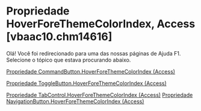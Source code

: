 
# Propriedade HoverForeThemeColorIndex, Access [vbaac10.chm14616]

Olá! Você foi redirecionado para uma das nossas páginas de Ajuda F1. Selecione o tópico que estava procurando abaixo.

[Propriedade CommandButton.HoverForeThemeColorIndex (Access)](http://msdn.microsoft.com/library/7952f076-a8ac-c6d3-72f7-23e8365d8a16%28Office.15%29.aspx)

[Propriedade ToggleButton.HoverForeThemeColorIndex (Access)](http://msdn.microsoft.com/library/7159df87-2817-7cab-7e3c-23f0c4613796%28Office.15%29.aspx)

[Propriedade TabControl.HoverForeThemeColorIndex (Access)](http://msdn.microsoft.com/library/75ffbe8c-2257-8cb7-4ee0-ab6e22e52a4f%28Office.15%29.aspx)
[Propriedade NavigationButton.HoverForeThemeColorIndex (Access)](http://msdn.microsoft.com/library/0fe67489-953c-294b-a226-c746e0321782%28Office.15%29.aspx)
